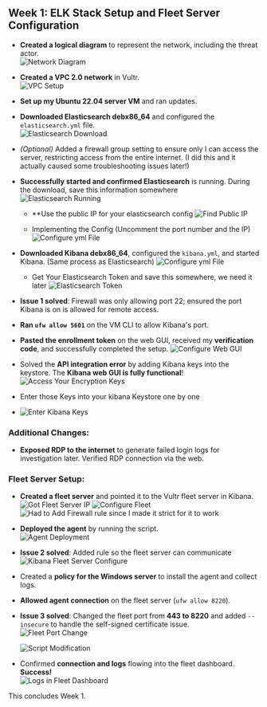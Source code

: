 ## Week 1: ELK Stack Setup and Fleet Server Configuration

- **Created a logical diagram** to represent the network, including the threat actor.  
  ![Network Diagram](https://github.com/Jacob-Brown-950/30-Day-SOC-Challenge/blob/main/Network%20Logical%20Diagram.png)

- **Created a VPC 2.0 network** in Vultr.  
  ![VPC Setup](https://github.com/Jacob-Brown-950/30-Day-SOC-Challenge/blob/main/Screenshots/Step%202%20Click%20%22Add%20VPC%202.0%22.png)

- **Set up my Ubuntu 22.04 server VM** and ran updates.  

- **Downloaded Elasticsearch debx86_64** and configured the `elasticsearch.yml` file.  
  ![Elasticsearch Download](https://github.com/Jacob-Brown-950/30-Day-SOC-Challenge/blob/main/Screenshots/Step%203%20Downloading%20Elasticsearch.png)

- *(Optional)* Added a firewall group setting to ensure only I can access the server, restricting access from the entire internet. (I did this and it actually caused some troubleshooting issues later!)

- **Successfully started and confirmed Elasticsearch** is running. During the download, save this information somewhere
  ![Elasticsearch Running](https://github.com/Jacob-Brown-950/30-Day-SOC-Challenge/blob/main/Screenshots/Step%204%20Make%20Sure%20You%20Save%20This%20info!.png)

  - **Use the public IP for your elasticsearch config
  ![Find Public IP](https://github.com/Jacob-Brown-950/30-Day-SOC-Challenge/blob/main/Screenshots/Step%205%20Set%20it%20to%20this%20so%20you%20can%20access%20it%20via%20SOC%20Laptop.png)

  - Implementing the Config (Uncomment the port number and the IP)
  ![Configure yml File](https://github.com/Jacob-Brown-950/30-Day-SOC-Challenge/blob/main/Screenshots/Step%206%20Configure%20elasticsearch%20yml%20file.png)

- **Downloaded Kibana debx86_64**, configured the `kibana.yml`, and started Kibana. (Same process as Elasticsearch)
  ![Configure yml File](https://github.com/Jacob-Brown-950/30-Day-SOC-Challenge/blob/main/Screenshots/Step%207%20Configure%20Kibana%20yml.png)

  - Get Your Elasticsearch Token and save this somewhere, we need it later
  ![Elasticsearch Token](https://github.com/Jacob-Brown-950/30-Day-SOC-Challenge/blob/main/Screenshots/Step%208%20Get%20your%20Token.png)
  
- **Issue 1 solved**: Firewall was only allowing port 22; ensured the port Kibana is on is allowed for remote access.

- **Ran `ufw allow 5601`** on the VM CLI to allow Kibana's port.  

- **Pasted the enrollment token** on the web GUI, received my **verification code**, and successfully completed the setup.
  ![Configure Web GUI](https://github.com/Jacob-Brown-950/30-Day-SOC-Challenge/blob/main/Screenshots/Step%209%20Got%20in%20to%20Kibana!%20now%20paste%20your%20key%20in.png)

- Solved the **API integration error** by adding Kibana keys into the keystore. The **Kibana web GUI is fully functional**!  
  ![Access Your Encryption Keys](https://github.com/Jacob-Brown-950/30-Day-SOC-Challenge/blob/main/Screenshots/Step%2011%20Get%20your%20encryption%20keys.png)

- Enter those Keys into your kibana Keystore one by one
- ![Enter Kibana Keys](https://github.com/Jacob-Brown-950/30-Day-SOC-Challenge/blob/main/Screenshots/Step%2012%20Enter%20those%20keys%20into%20the%20keystore.png)

### Additional Changes:

- **Exposed RDP to the internet** to generate failed login logs for investigation later. Verified RDP connection via the web.  

### Fleet Server Setup:
- **Created a fleet server** and pointed it to the Vultr fleet server in Kibana.  
  ![Got Fleet Server IP](https://github.com/Jacob-Brown-950/30-Day-SOC-Challenge/blob/main/Screenshots/Step%2013%20Get%20Public%20IP%20of%20Fleet%20Server%20.png)
  ![Configure Fleet](https://github.com/Jacob-Brown-950/30-Day-SOC-Challenge/blob/main/Screenshots/Step%2014%20Point%20Fleet%20Server%20in%20Kibana%20to%20IP.png)
  ![Had to Add Firewall rule since I made it strict for it to work](https://github.com/Jacob-Brown-950/30-Day-SOC-Challenge/blob/main/Screenshots/Step%2016%20Add%20firewall%20rule%20to%20allow%20fleet%20server%20connection.png)

- **Deployed the agent** by running the script.  
  ![Agent Deployment](https://github.com/Jacob-Brown-950/30-Day-SOC-Challenge/blob/main/Screenshots/Step%2017%20Agent%20Installed%20Successfuly!%20.png)

- **Issue 2 solved**: Added rule so the fleet server can communicate
  ![Kibana Fleet Server Configure](https://github.com/Jacob-Brown-950/30-Day-SOC-Challenge/blob/main/Screenshots/Step%2018%20Go%20to%20fleet%20and%20change%20the%20port!.png)

- Created a **policy for the Windows server** to install the agent and collect logs.

- **Allowed agent connection** on the fleet server (`ufw allow 8220`). 

- **Issue 3 solved**: Changed the fleet port from **443 to 8220** and added `--insecure` to handle the self-signed certificate issue.  
  ![Fleet Port Change](https://github.com/Jacob-Brown-950/30-Day-SOC-Challenge/blob/main/Screenshots/Step%2018%20Go%20to%20fleet%20and%20change%20the%20port!.png)

  ![Script Modification](https://github.com/Jacob-Brown-950/30-Day-SOC-Challenge/blob/main/Screenshots/Step%2019%20Fix%20the%20script%20and%20run%20again%2C%20success.png)

- Confirmed **connection and logs** flowing into the fleet dashboard. **Success!**  
  ![Logs in Fleet Dashboard](https://github.com/Jacob-Brown-950/30-Day-SOC-Challenge/blob/main/Screenshots/Step%2021%20See%20if%20you%20got%20logs!%20.png)

This concludes Week 1.

